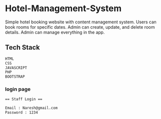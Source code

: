 # Hotel-Management-System

Simple hotel booking website with content management system. Users can book rooms for specific dates. Admin can create, update, and delete room details. Admin can manage everything in the app.

## Tech Stack 

```sh
HTML
CSS
JAVASCRIPT
PHP
BOOTSTRAP 
```

### login page

```sh
== Staff Login ==

Email : Naresh@gmail.com
Password : 1234
```
